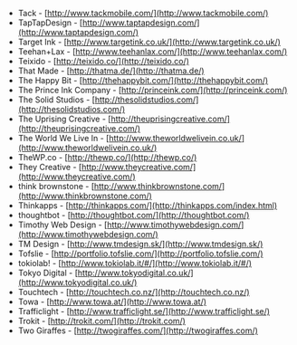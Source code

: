  * Tack - [http://www.tackmobile.com/](http://www.tackmobile.com/)
 * TapTapDesign - [http://www.taptapdesign.com/](http://www.taptapdesign.com/)
 * Target Ink - [http://www.targetink.co.uk/](http://www.targetink.co.uk/)
 * Teehan+Lax - [http://www.teehanlax.com/](http://www.teehanlax.com/)
 * Teixido - [http://teixido.co/](http://teixido.co/)
 * That Made - [http://thatma.de/](http://thatma.de/)
 * The Happy Bit - [http://thehappybit.com/](http://thehappybit.com/)
 * The Prince Ink Company - [http://princeink.com/](http://princeink.com/)
 * The Solid Studios - [http://thesolidstudios.com/](http://thesolidstudios.com/)
 * The Uprising Creative - [http://theuprisingcreative.com/](http://theuprisingcreative.com/)
 * The World We Live In - [http://www.theworldwelivein.co.uk/](http://www.theworldwelivein.co.uk/)
 * TheWP.co - [http://thewp.co/](http://thewp.co/)
 * They Creative - [http://www.theycreative.com/](http://www.theycreative.com/)
 * think brownstone - [http://www.thinkbrownstone.com/](http://www.thinkbrownstone.com/)
 * Thinkapps - [http://thinkapps.com/](http://thinkapps.com/index.html)
 * thoughtbot - [http://thoughtbot.com/](http://thoughtbot.com/)
 * Timothy Web Design - [http://www.timothywebdesign.com/](http://www.timothywebdesign.com/)
 * TM Design - [http://www.tmdesign.sk/](http://www.tmdesign.sk/)
 * Tofslie - [http://portfolio.tofslie.com/](http://portfolio.tofslie.com/)
 * tokiolab! - [http://www.tokiolab.it/#/](http://www.tokiolab.it/#/)
 * Tokyo Digital - [http://www.tokyodigital.co.uk/](http://www.tokyodigital.co.uk/)
 * Touchtech - [http://touchtech.co.nz/](http://touchtech.co.nz/)
 * Towa - [http://www.towa.at/](http://www.towa.at/)
 * Trafficlight - [http://www.trafficlight.se/](http://www.trafficlight.se/)
 * Trokit - [http://trokit.com/](http://trokit.com/)
 * Two Giraffes - [http://twogiraffes.com/](http://twogiraffes.com/)